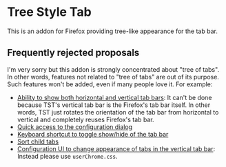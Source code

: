 # Tree Style Tab

This is an addon for Firefox providing tree-like appearance for the tab bar.

## Frequently rejected proposals

I'm very sorry but this addon is strongly concentrated about "tree of tabs". In other words, features not related to "tree of tabs" are out of its purpose. Such features won't be added, even if many people love it. For example:

 * [Ability to show both horizontal and vertical tab bars](https://github.com/piroor/treestyletab/issues/304): It can't be done because TST's vertical tab bar is the Firefox's tab bar itself. In other words, TST just rotates the orientation of the tab bar from horizontal to vertical and completely reuses Firefox's tab bar.
 * [Quick access to the configuration dialog](https://github.com/piroor/treestyletab/issues/1020)
 * [Keyboard shortcut to toggle show/hide of the tab bar](https://github.com/piroor/treestyletab/issues/156)
 * [Sort child tabs](https://github.com/piroor/treestyletab/issues/94)
 * [Configuration UI to change appearance of tabs in the vertical tab bar](https://github.com/piroor/treestyletab/issues/539): Instead please use `userChrome.css`.

